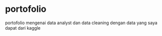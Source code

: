 # portofolio
portofolio mengenai data analyst dan data cleaning dengan data yang saya dapat dari kaggle
